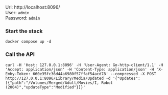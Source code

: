 ###
Url: http://localhost:8096/  
User: `admin`  
Password: `admin`  

### Start the stack
```
docker compose up -d
```

### Call the API

```
curl -H 'Host: 127.0.0.1:8096' -H 'User-Agent: Go-http-client/1.1' -H 'Accept: application/json' -H 'Content-Type: application/json' -H 'X-Emby-Token: 660e35fc36d44a6980f57ffaf54acd78' --compressed -X POST http://127.0.0.1:8096/Library/Media/Updated -d '{"Updates":[{"path":"/Volumes/Merged/Adult/Movies/I, Robot (2004)","updateType":"Modified"}]}'
```
